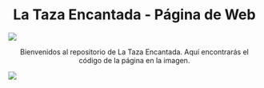 <h1 align="center">La Taza Encantada - Página de Web</h1>
<p align="left">
   <img src="https://img.shields.io/badge/STATUS-EN%20DESAROLLO-green">
   </p>
<p align="center">Bienvenidos al repositorio de La Taza Encantada. Aquí encontrarás el código de la página en la imagen.</p>
<img src="https://github.com/Riodinie/Pagina_Cafeteria_Responsive/assets/89484914/9cdc3bcb-ba6b-49dd-a50a-f467e8bbd26b">

